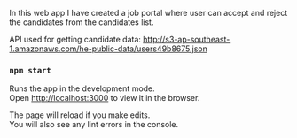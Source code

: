 In this web app I have created a job portal where user can accept and reject the candidates
from the candidates list.

API used for getting candidate data: http://s3-ap-southeast-1.amazonaws.com/he-public-data/users49b8675.json

### `npm start`

Runs the app in the development mode.\
Open [http://localhost:3000](http://localhost:3000) to view it in the browser.

The page will reload if you make edits.\
You will also see any lint errors in the console.
